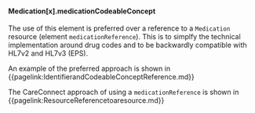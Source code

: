 #### Medication[x].medicationCodeableConcept	

The use of this element is preferred over a reference to a `Medication` resource (element `medicationReference`). This is to simplfy the technical implementation around drug codes and to be backwardly compatible with HL7v2 and HL7v3 (EPS).

An example of the preferred approach is shown in {{pagelink:IdentifierandCodeableConceptReference.md}}

The CareConnect approach of using a `medicationReference` is shown in {{pagelink:ResourceReferencetoaresource.md}}







